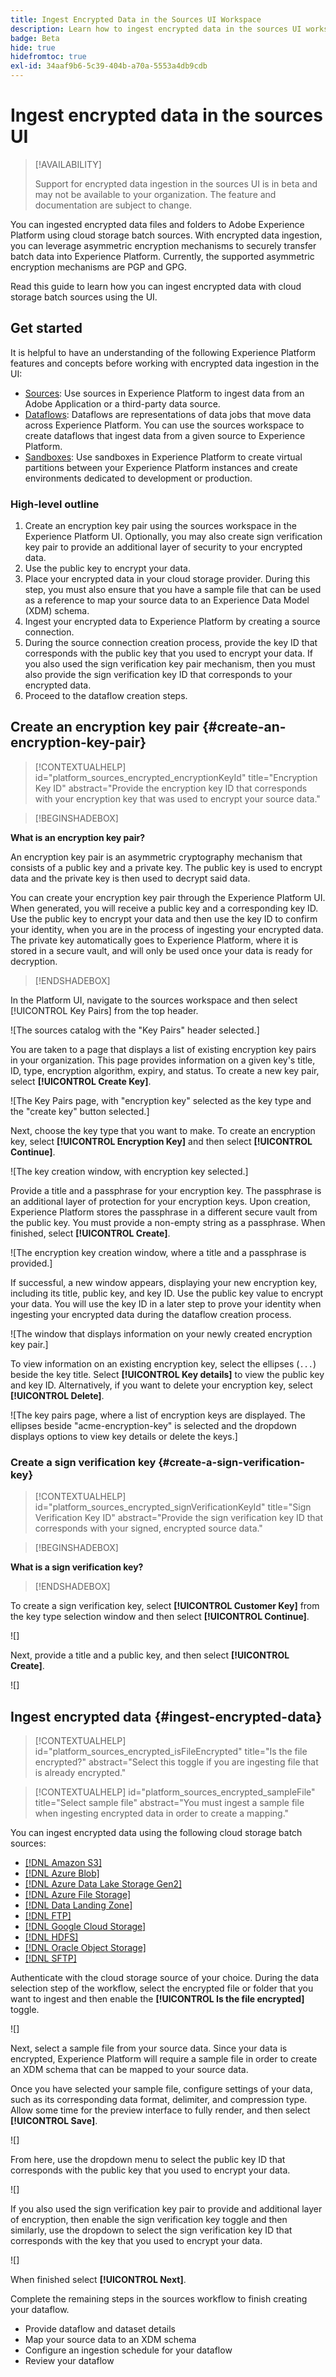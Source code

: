 ```yaml
---
title: Ingest Encrypted Data in the Sources UI Workspace
description: Learn how to ingest encrypted data in the sources UI workspace.
badge: Beta
hide: true
hidefromtoc: true
exl-id: 34aaf9b6-5c39-404b-a70a-5553a4db9cdb
---
```

# Ingest encrypted data in the sources UI

>[!AVAILABILITY]
>
>Support for encrypted data ingestion in the sources UI is in beta and may not be available to your organization. The feature and documentation are subject to change.

You can ingested encrypted data files and folders to Adobe Experience Platform using cloud storage batch sources. With encrypted data ingestion, you can leverage asymmetric encryption mechanisms to securely transfer batch data into Experience Platform. Currently, the supported asymmetric encryption mechanisms are PGP and GPG.

Read this guide to learn how you can ingest encrypted data with cloud storage batch sources using the UI.

## Get started

It is helpful to have an understanding of the following Experience Platform features and concepts before working with encrypted data ingestion in the UI:

* [Sources](../../home.md): Use sources in Experience Platform to ingest data from an Adobe Application or a third-party data source.
* [Dataflows](../../../dataflows/home.md): Dataflows are representations of data jobs that move data across Experience Platform. You can use the sources workspace to create dataflows that ingest data from a given source to Experience Platform.
* [Sandboxes](../../../sandboxes/home.md): Use sandboxes in Experience Platform to create virtual partitions between your Experience Platform instances and create environments dedicated to development or production.

### High-level outline

1. Create an encryption key pair using the sources workspace in the Experience Platform UI. Optionally, you may also create sign verification key pair to provide an additional layer of security to your encrypted data.
2. Use the public key to encrypt your data.
3. Place your encrypted data in your cloud storage provider. During this step, you must also ensure that you have a sample file that can be used as a reference to map your source data to an Experience Data Model (XDM) schema.
4. Ingest your encrypted data to Experience Platform by creating a source connection.
5. During the source connection creation process, provide the key ID that corresponds with the public key that you used to encrypt your data. If you also used the sign verification key pair mechanism, then you must also provide the sign verification key ID that corresponds to your encrypted data.
6. Proceed to the dataflow creation steps.

## Create an encryption key pair {#create-an-encryption-key-pair}

>[!CONTEXTUALHELP]
>id="platform_sources_encrypted_encryptionKeyId"
>title="Encryption Key ID"
>abstract="Provide the encryption key ID that corresponds with your encryption key that was used to encrypt your source data."

>[!BEGINSHADEBOX]

**What is an encryption key pair?**

An encryption key pair is an asymmetric cryptography mechanism that consists of a public key and a private key. The public key is used to encrypt data and the private key is then used to decrypt said data. 

You can create your encryption key pair through the Experience Platform UI. When generated, you will receive a public key and a corresponding key ID. Use the public key to encrypt your data and then use the key ID to confirm your identity, when you are in the process of ingesting your encrypted data. The private key automatically goes to Experience Platform, where it is stored in a secure vault, and will only be used once your data is ready for decryption.

>[!ENDSHADEBOX]

In the Platform UI, navigate to the sources workspace and then select [!UICONTROL Key Pairs] from the top header.

![The sources catalog with the "Key Pairs" header selected.]

You are taken to a page that displays a list of existing encryption key pairs in your organization. This page provides information on a given key's title, ID, type, encryption algorithm, expiry, and status. To create a new key pair, select **[!UICONTROL Create Key]**.

![The Key Pairs page, with "encryption key" selected as the key type and the "create key" button selected.]

Next, choose the key type that you want to make. To create an encryption key, select **[!UICONTROL Encryption Key]** and then select **[!UICONTROL Continue]**. 

![The key creation window, with encryption key selected.]

Provide a title and a passphrase for your encryption key. The passphrase is an additional layer of protection for your encryption keys. Upon creation, Experience Platform stores the passphrase in a different secure vault from the public key. You must provide a non-empty string as a passphrase. When finished, select **[!UICONTROL Create]**.

![The encryption key creation window, where a title and a passphrase is provided.]

If successful, a new window appears, displaying your new encryption key, including its title, public key, and key ID. Use the public key value to encrypt your data. You will use the key ID in a later step to prove your identity when ingesting your encrypted data during the dataflow creation process.

![The window that displays information on your newly created encryption key pair.]

To view information on an existing encryption key, select the ellipses (`...`) beside the key title. Select **[!UICONTROL Key details]** to view the public key and key ID. Alternatively, if you want to delete your encryption key, select **[!UICONTROL Delete]**.

![The key pairs page, where a list of encryption keys are displayed. The ellipses beside "acme-encryption-key" is selected and the dropdown displays options to view key details or delete the keys.]

### Create a sign verification key {#create-a-sign-verification-key}

>[!CONTEXTUALHELP]
>id="platform_sources_encrypted_signVerificationKeyId"
>title="Sign Verification Key ID"
>abstract="Provide the sign verification key ID that corresponds with your signed, encrypted source data."

>[!BEGINSHADEBOX]

**What is a sign verification key?**

>[!ENDSHADEBOX]

To create a sign verification key, select **[!UICONTROL Customer Key]** from the key type selection window and then select **[!UICONTROL Continue]**.

![]

Next, provide a title and a public key, and then select **[!UICONTROL Create]**.

![]


## Ingest encrypted data {#ingest-encrypted-data}

>[!CONTEXTUALHELP]
>id="platform_sources_encrypted_isFileEncrypted"
>title="Is the file encrypted?"
>abstract="Select this toggle if you are ingesting file that is already encrypted."

>[!CONTEXTUALHELP]
>id="platform_sources_encrypted_sampleFile"
>title="Select sample file"
>abstract="You must ingest a sample file when ingesting encrypted data in order to create a mapping."

You can ingest encrypted data using the following cloud storage batch sources:

* [[!DNL Amazon S3]](../ui/create/cloud-storage/s3.md)
* [[!DNL Azure Blob]](../ui/create/cloud-storage/blob.md)
* [[!DNL Azure Data Lake Storage Gen2]](../ui/create/cloud-storage/adls-gen2.md)
* [[!DNL Azure File Storage]](../ui/create/cloud-storage/azure-file-storage.md)
* [[!DNL Data Landing Zone]](../ui/create/cloud-storage/data-landing-zone.md)
* [[!DNL FTP]](../ui/create/cloud-storage/ftp.md)
* [[!DNL Google Cloud Storage]](../ui/create/cloud-storage/google-cloud-storage.md)
* [[!DNL HDFS]](../ui/create/cloud-storage/hdfs.md)
* [[!DNL Oracle Object Storage]](../ui/create/cloud-storage/oracle-object-storage.md)
* [[!DNL SFTP]](../ui/create/cloud-storage/sftp.md)

Authenticate with the cloud storage source of your choice. During the data selection step of the workflow, select the encrypted file or folder that you want to ingest and then enable the **[!UICONTROL Is the file encrypted]** toggle.

![]

Next, select a sample file from your source data. Since your data is encrypted, Experience Platform will require a sample file in order to create an XDM schema that can be mapped to your source data.

Once you have selected your sample file, configure settings of your data, such as its corresponding data format, delimiter, and compression type. Allow some time for the preview interface to fully render, and then select **[!UICONTROL Save]**.

![]

From here, use the dropdown menu to select the public key ID that corresponds with the public key that you used to encrypt your data.

![]

If you also used the sign verification key pair to provide and additional layer of encryption, then enable the sign verification key toggle and then similarly, use the dropdown to select the sign verification key ID that corresponds with the key that you used to encrypt your data.

![]

When finished select **[!UICONTROL Next]**.

Complete the remaining steps in the sources workflow to finish creating your dataflow.

* Provide dataflow and dataset details
* Map your source data to an XDM schema
* Configure an ingestion schedule for your dataflow
* Review your dataflow

<!-- 
## Outline

Sections:

* Create public key
* Create customer key
* Create sources flow to ingest encrypted data
  * File ingestion
  * Folder ingestion
* Updated encrypted flow

* Select [!UICONTROL Key Pairs] from the header in the sources UI workspace.
  * You are taken to the [!UICONTROL Key Pairs] page:
    * Select **[!UICONTROL Encryption key]** for list of key pairs that you have created and managed.
    * Select **[!UICONTROL Customer key]** for a list of key pairs that your customers have created and managed.
* Key Pair functions:
  * Select **[!UICONTROL Key details]** to view key details.
  * Select **[!UICONTROL Delete]** to delete.
* Select [!UICONTROL Create key] to create either an encryption key or a customer key

## Questions and clarifications

* Public key vs. customer key
* Verify E2E:
  * Create keys (encryption key or customer key)
  * Use these keys to encrypt your data
  * Place your encrypted data in your cloud storage (Amazon S3 or Google Cloud Storage)
  * Ingest that encrypted data to Experience Platform by creating a source connection
    * Select the encrypted source data
    * Enable "Is the file encrypted"
    * Select/upload sample file for mapping
    * Use the encryption key name that corresponds with the key used to encrypt the source data
      * If the data was encrypted using customer key, provide the sign verification key.
  * Proceed with source connection creation flow -->
